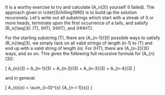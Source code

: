 It is a worthy exercise to try and calculate \(A_n(3)\) yourself (I failed).  The approach given in \citet{Schilling1990} is to build up the solution recursively.  Let's write out all substrings which start with a streak of 0 or more heads, terminate upon the first occurrence of a tails, and satisfy \(R_n{\leq}3\): \(T\), \(HT\), \(HHT\), and \(HHHT\).

For the starting substring \(T\), there are \(A_{n-1}(3)\) possible ways to satisfy \(R_n{\leq}3\), we simply tack on all valid strings of length \(n-1\) to \(T\) and end up with a valid string of length \(n\).  For \(HT\), there are \(A_{n-2}(3)\) ways, and so on.  This gives the following full recursive formula for \(A_{n}(3)\):

\[
A_{n}(3) = A_{n-1}(3) + A_{n-2}(3) + A_{n-3}(3) + A_{n-4}(3)
\]

and in general:

\[
A_{n}(x) = \sum_{i=0}^{x} {A_{n-i-1}(x)}
\]

